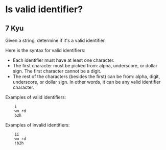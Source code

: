 # Is valid identifier?
## 7 Kyu

Given a string, determine if it's a valid identifier.

Here is the syntax for valid identifiers:
- Each identifier must have at least one character.
- The first character must be picked from: alpha, underscore, or dollar sign. The first character cannot be a digit.
- The rest of the characters (besides the first) can be from: alpha, digit, underscore, or dollar sign. In other words, it can be any valid identifier character.

Examples of valid identifiers:
```
    i
    wo_rd
    b2h
```
Examples of invalid identifiers:
```
    1i
    wo rd
    !b2h
```